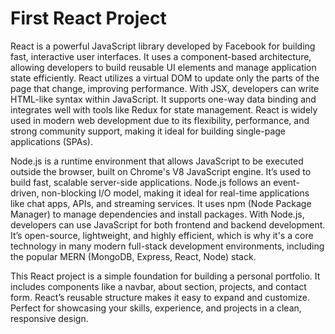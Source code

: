 # First React Project


React is a powerful JavaScript library developed by Facebook for building fast, interactive user interfaces. It uses a component-based architecture, allowing developers to build reusable UI elements and manage application state efficiently. React utilizes a virtual DOM to update only the parts of the page that change, improving performance. With JSX, developers can write HTML-like syntax within JavaScript. It supports one-way data binding and integrates well with tools like Redux for state management. React is widely used in modern web development due to its flexibility, performance, and strong community support, making it ideal for building single-page applications (SPAs).


Node.js is a runtime environment that allows JavaScript to be executed outside the browser, built on Chrome's V8 JavaScript engine. It’s used to build fast, scalable server-side applications. Node.js follows an event-driven, non-blocking I/O model, making it ideal for real-time applications like chat apps, APIs, and streaming services. It uses npm (Node Package Manager) to manage dependencies and install packages. With Node.js, developers can use JavaScript for both frontend and backend development. It’s open-source, lightweight, and highly efficient, which is why it's a core technology in many modern full-stack development environments, including the popular MERN (MongoDB, Express, React, Node) stack.


This React project is a simple foundation for building a personal portfolio. It includes components like a navbar, about section, projects, and contact form. React’s reusable structure makes it easy to expand and customize. Perfect for showcasing your skills, experience, and projects in a clean, responsive design.
